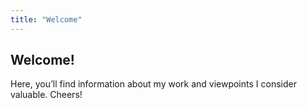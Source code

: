 ```yaml
---
title: "Welcome"
---
```


## Welcome!

Here, you’ll find information about my work and viewpoints I consider valuable.
Cheers!